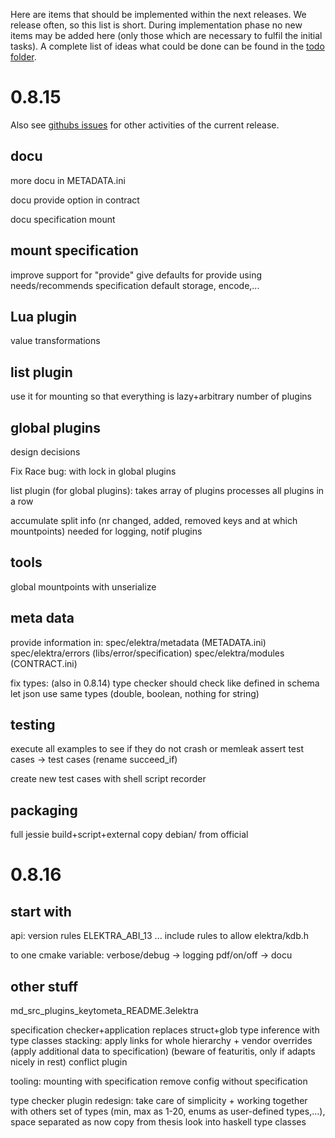 Here are items that should be implemented within the next releases.
We release often, so this list is short.
During implementation phase no new items may be added here (only
those which are necessary to fulfil the initial tasks).
A complete list of ideas what could be done can be found in the
[todo folder](.).


# 0.8.15

Also see [githubs issues](http://git.libelektra.org/issues)
for other activities of the current release.

## docu

more docu in METADATA.ini

docu provide option in contract

docu specification mount


## mount specification

improve support for "provide"
give defaults for provide using needs/recommends specification
default storage, encode,...

## Lua plugin

value transformations

## list plugin

use it for mounting
	so that everything is lazy+arbitrary number of plugins


## global plugins

design decisions

Fix Race bug: with lock in global plugins

list plugin (for global plugins): takes array of plugins
	processes all plugins in a row

accumulate split info (nr changed, added, removed keys and at which mountpoints)
needed for logging, notif plugins

## tools

global mountpoints with unserialize

## meta data ##

provide information in:
	spec/elektra/metadata (METADATA.ini)
	spec/elektra/errors (libs/error/specification)
	spec/elektra/modules (CONTRACT.ini)

fix types: (also in 0.8.14)
	type checker should check like defined in schema
	let json use same types (double, boolean, nothing for string)

## testing

execute all examples to see if they do not crash or memleak
	assert test cases -> test cases (rename succeed_if)

create new test cases with shell script recorder

## packaging

full jessie build+script+external
copy debian/ from official





# 0.8.16

## start with

api:
	version rules ELEKTRA_ABI_13 ...
	include rules to allow elektra/kdb.h

to one cmake variable:
	verbose/debug -> logging
	pdf/on/off -> docu

## other stuff

md_src_plugins_keytometa_README.3elektra

specification checker+application
	replaces struct+glob
	type inference with type classes
	stacking: apply links for whole hierarchy
	+ vendor overrides (apply additional data to specification)
	(beware of featuritis, only if adapts nicely in rest)
	conflict plugin

tooling:
	mounting with specification
	remove config without specification

type checker plugin redesign: take care of simplicity + working together with others
	set of types (min, max as 1-20, enums as user-defined types,...), space separated as now
	copy from thesis
	look into haskell type classes

